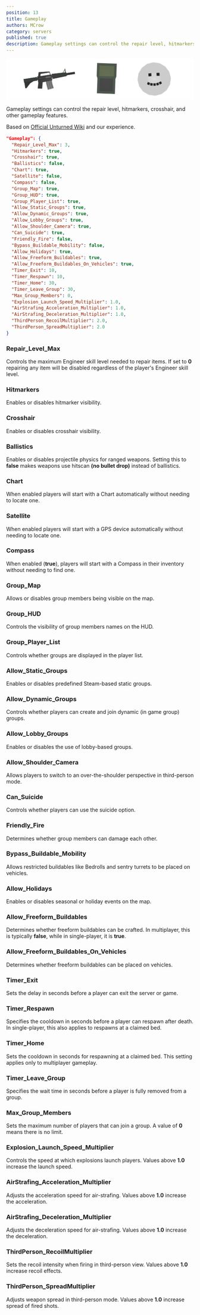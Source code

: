 ```yaml
---
position: 13
title: Gameplay
authors: MCrow
category: servers
published: true
description: Gameplay settings can control the repair level, hitmarkers, crosshair, and other gameplay features.
---
```

![items](assets/gameplay.png)

Gameplay settings can control the repair level, hitmarkers, crosshair, and other gameplay features.

Based on [Official Unturned Wiki](https://unturned.wiki.gg/wiki/Gameplay_config#Gameplay) and our experience.

```json
"Gameplay": {
  "Repair_Level_Max": 3,
  "Hitmarkers": true,
  "Crosshair": true,
  "Ballistics": false,
  "Chart": true,
  "Satellite": false,
  "Compass": false,
  "Group_Map": true,
  "Group_HUD": true,
  "Group_Player_List": true,
  "Allow_Static_Groups": true,
  "Allow_Dynamic_Groups": true,
  "Allow_Lobby_Groups": true,
  "Allow_Shoulder_Camera": true,
  "Can_Suicide": true,
  "Friendly_Fire": false,
  "Bypass_Buildable_Mobility": false,
  "Allow_Holidays": true,
  "Allow_Freeform_Buildables": true,
  "Allow_Freeform_Buildables_On_Vehicles": true,
  "Timer_Exit": 10,
  "Timer_Respawn": 10,
  "Timer_Home": 30,
  "Timer_Leave_Group": 30,
  "Max_Group_Members": 0,
  "Explosion_Launch_Speed_Multiplier": 1.0,
  "AirStrafing_Acceleration_Multiplier": 1.0,
  "AirStrafing_Deceleration_Multiplier": 1.0,
  "ThirdPerson_RecoilMultiplier": 2.0,
  "ThirdPerson_SpreadMultiplier": 2.0
}
```

### Repair_Level_Max
Controls the maximum Engineer skill level needed to repair items. If set to **0** repairing any item will be disabled regardless of the player's Engineer skill level.

### Hitmarkers
Enables or disables hitmarker visibility.

### Crosshair
Enables or disables crosshair visibility.

### Ballistics
Enables or disables projectile physics for ranged weapons. Setting this to **false** makes weapons use hitscan **(no bullet drop)** instead of ballistics.

### Chart
When enabled players will start with a Chart automatically without needing to locate one.

### Satellite
When enabled players will start with a GPS device automatically without needing to locate one.

### Compass
When enabled (**true**), players will start with a Compass in their inventory without needing to find one.

### Group_Map
Allows or disables group members being visible on the map.

### Group_HUD
Controls the visibility of group members names on the HUD.

### Group_Player_List
Controls whether groups are displayed in the player list.

### Allow_Static_Groups
Enables or disables predefined Steam-based static groups.

### Allow_Dynamic_Groups
Controls whether players can create and join dynamic (in game group) groups.

### Allow_Lobby_Groups
Enables or disables the use of lobby-based groups.

### Allow_Shoulder_Camera
Allows players to switch to an over-the-shoulder perspective in third-person mode.

### Can_Suicide
Controls whether players can use the suicide option.

### Friendly_Fire
Determines whether group members can damage each other.

### Bypass_Buildable_Mobility
Allows restricted buildables like Bedrolls and sentry turrets to be placed on vehicles.

### Allow_Holidays
Enables or disables seasonal or holiday events on the map.

### Allow_Freeform_Buildables
Determines whether freeform buildables can be crafted. In multiplayer, this is typically **false**, while in single-player, it is **true**.

### Allow_Freeform_Buildables_On_Vehicles
Determines whether freeform buildables can be placed on vehicles.

### Timer_Exit
Sets the delay in seconds before a player can exit the server or game.

### Timer_Respawn
Specifies the cooldown in seconds before a player can respawn after death. In single-player, this also applies to respawns at a claimed bed.

### Timer_Home
Sets the cooldown in seconds for respawning at a claimed bed. This setting applies only to multiplayer gameplay.

### Timer_Leave_Group
Specifies the wait time in seconds before a player is fully removed from a group.

### Max_Group_Members
Sets the maximum number of players that can join a group. A value of **0** means there is no limit.

### Explosion_Launch_Speed_Multiplier
Controls the speed at which explosions launch players. Values above **1.0** increase the launch speed.

### AirStrafing_Acceleration_Multiplier
Adjusts the acceleration speed for air-strafing. Values above **1.0** increase the acceleration.

### AirStrafing_Deceleration_Multiplier
Adjusts the deceleration speed for air-strafing. Values above **1.0** increase the deceleration.

### ThirdPerson_RecoilMultiplier
Sets the recoil intensity when firing in third-person view. Values above **1.0** increase recoil effects.

### ThirdPerson_SpreadMultiplier
Adjusts weapon spread in third-person mode. Values above **1.0** increase spread of fired shots.
